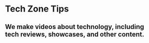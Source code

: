 # Tech Zone Tips
## We make videos about technology, including tech reviews, showcases, and other content.
